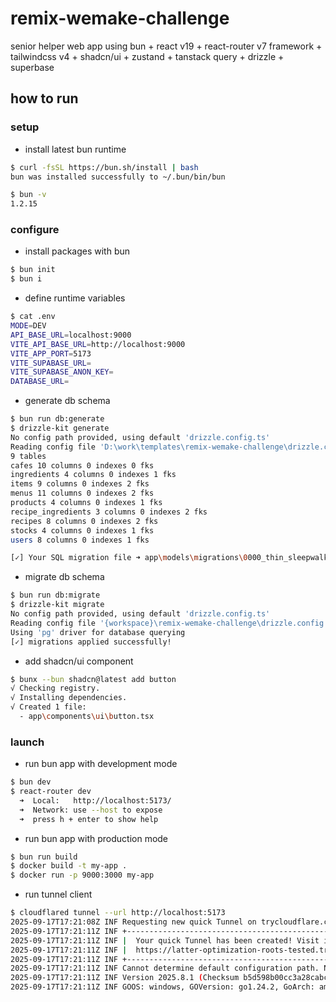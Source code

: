 # remix-wemake-challenge

senior helper web app using bun + react v19 + react-router v7 framework + tailwindcss v4 + shadcn/ui + zustand + tanstack query + drizzle + superbase

## how to run

### setup

- install latest bun runtime

```sh
$ curl -fsSL https://bun.sh/install | bash
bun was installed successfully to ~/.bun/bin/bun

$ bun -v
1.2.15
```

### configure

- install packages with bun

```sh
$ bun init
$ bun i
```

- define runtime variables

```sh
$ cat .env
MODE=DEV
API_BASE_URL=localhost:9000
VITE_API_BASE_URL=http://localhost:9000
VITE_APP_PORT=5173
VITE_SUPABASE_URL=
VITE_SUPABASE_ANON_KEY=
DATABASE_URL=
```

- generate db schema

```sh
$ bun run db:generate
$ drizzle-kit generate
No config path provided, using default 'drizzle.config.ts'
Reading config file 'D:\work\templates\remix-wemake-challenge\drizzle.config.ts'
9 tables
cafes 10 columns 0 indexes 0 fks
ingredients 4 columns 0 indexes 1 fks
items 9 columns 0 indexes 2 fks
menus 11 columns 0 indexes 2 fks
products 4 columns 0 indexes 1 fks
recipe_ingredients 3 columns 0 indexes 2 fks
recipes 8 columns 0 indexes 2 fks
stocks 4 columns 0 indexes 1 fks
users 8 columns 0 indexes 1 fks

[✓] Your SQL migration file ➜ app\models\migrations\0000_thin_sleepwalker.sql 🚀
```

- migrate db schema

```sh
$ bun run db:migrate
$ drizzle-kit migrate
No config path provided, using default 'drizzle.config.ts'
Reading config file '{workspace}\remix-wemake-challenge\drizzle.config.ts'
Using 'pg' driver for database querying
[✓] migrations applied successfully!
```

- add shadcn/ui component

```sh
$ bunx --bun shadcn@latest add button
√ Checking registry.
√ Installing dependencies.
√ Created 1 file:
  - app\components\ui\button.tsx
```

### launch

- run bun app with development mode

```sh
$ bun dev
$ react-router dev
  ➜  Local:   http://localhost:5173/
  ➜  Network: use --host to expose
  ➜  press h + enter to show help
```

- run bun app with production mode

```sh
$ bun run build
$ docker build -t my-app .
$ docker run -p 9000:3000 my-app
```

- run tunnel client

```sh
$ cloudflared tunnel --url http://localhost:5173
2025-09-17T17:21:08Z INF Requesting new quick Tunnel on trycloudflare.com...
2025-09-17T17:21:11Z INF +--------------------------------------------------------------------------------------------+
2025-09-17T17:21:11Z INF |  Your quick Tunnel has been created! Visit it at (it may take some time to be reachable):  |
2025-09-17T17:21:11Z INF |  https://latter-optimization-roots-tested.trycloudflare.com
2025-09-17T17:21:11Z INF +--------------------------------------------------------------------------------------------+
2025-09-17T17:21:11Z INF Cannot determine default configuration path. No file [config.yml config.yaml] in [~/.cloudflared ~/.cloudflare-warp ~/cloudflare-warp]
2025-09-17T17:21:11Z INF Version 2025.8.1 (Checksum b5d598b00cc3a28cabc5812d9f762819334614bae452db4e7f23eefe7b081556)
2025-09-17T17:21:11Z INF GOOS: windows, GOVersion: go1.24.2, GoArch: amd64
```
